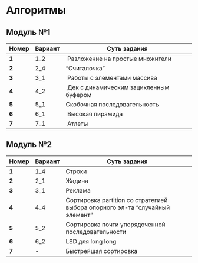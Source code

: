 # Алгоритмы
## Модуль №1
| Номер | Вариант | Суть задания |
|-------|---------|---------|
| **1** | 1_2 |​ Разложение на простые множители |
| **2** | 2_4 | “Считалочка” |
| **3** | 3_1 |​ Работы с элементами массива |
| **4** | 4_2 |​ Дек с динамическим зацикленным буфером |
| **5** | 5_1 | Скобочная последовательность |
| **6** | 6_1 |​ Высокая пирамида |
| **7** | 7_1 |​​ Атлеты |

## Модуль №2
| Номер | Вариант | Суть задания |
|-------|---------|---------|
| **1** | 1_4 | Строки |
| **2** | 2_1 | Жадина |
| **3** | 3_1 | Реклама |
| **4** | 4_4 | Сортировка partition со стратегией выбора опорного эл-та “случайный элемент” |
| **5** | 5_2 | Сортировка почти упорядоченной последовательности |
| **6** | 6_2 | LSD для long long |
| **7** | - | Быстрейшая сортировка |